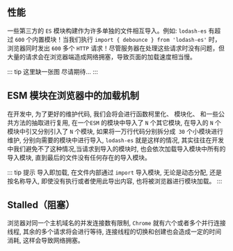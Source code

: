 ## 性能

一些第三方的 `ES` 模块构建作为许多单独的文件相互导入。例如: `lodash-es` 有超过 `600` 个内置模块！当我们执行 `import { debounce } from 'lodash-es'` 时，浏览器同时发出 `600` 多个 `HTTP` 请求！尽管服务器在处理这些请求时没有问题，但大量的请求会在浏览器端造成网络拥塞，导致页面的加载速度相当慢。

::: tip 这里缺一张图
尽请期待...
:::
## ESM 模块在浏览器中的加载机制

在开发中, 为了更好的维护代码, 我们会将会进行函数柯里化、 模块化、 和一些公共方法的抽取进行复用, 在一个`ESM` 的模块中导入了 `N` 个其它模块, 在导入的 `N` 个模块中引又分别引入了 `N` 个模块, 如果将一万行代码分别拆分成` 30` 个小模块进行维护, 分别向需要的模块中进行导入, `lodash-es` 就是这样的情况, 其实往往在开发中我们避免不了这种情况,当请求到导入的模块时, 也会依次加载导入模块中所有的导入模块, 直到最后的文件没有任何存在的导入模块。


::: tip 提示
导入即加载, 在文件内部通过 `import` 导入模块, 无论是动态分配, 还是按名称导入, 即使没有执行或者使用此导出内容, 也将被浏览器进行模块加载。
:::


## Stalled（阻塞）

浏览器对同一个主机域名的并发连接数有限制, `Chrome` 就有六个或者多个并行连接线程, 其余的多个请求将会进行等待, 连接线程的切换和创建也会造成一定的时间消耗, 这样会导致网络拥塞。





